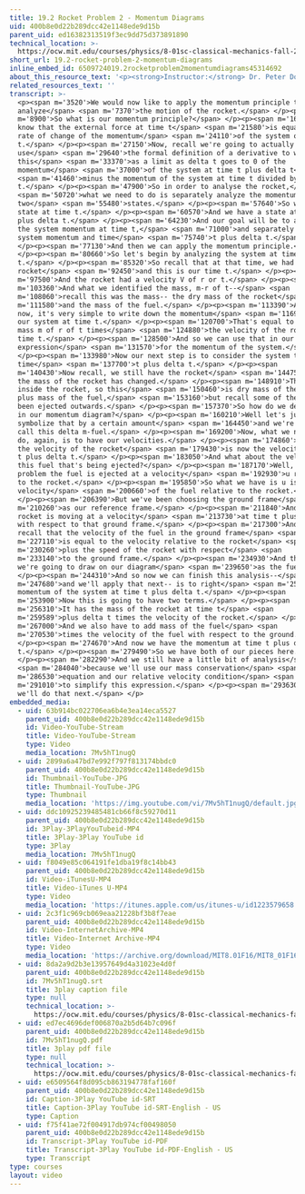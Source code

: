 ```yaml
---
title: 19.2 Rocket Problem 2 - Momentum Diagrams
uid: 400b8e0d22b289dcc42e1148ede9d15b
parent_uid: ed16382313519f3ec9dd75d373891890
technical_location: >-
  https://ocw.mit.edu/courses/physics/8-01sc-classical-mechanics-fall-2016/week-6-continuous-mass-transfer/19.2-rocket-problem-2-momentum-diagrams/19.2-rocket-problem-2-momentum-diagrams
short_url: 19.2-rocket-problem-2-momentum-diagrams
inline_embed_id: 6509724019.2rocketproblem2momentumdiagrams45314692
about_this_resource_text: '<p><strong>Instructor:</strong> Dr. Peter Dourmashkin</p>'
related_resources_text: ''
transcript: >-
  <p><span m='3520'>We would now like to apply the momentum principle to
  analyze</span> <span m='7370'>the motion of the rocket.</span> </p><p><span
  m='8900'>So what is our momentum principle?</span> </p><p><span m='16400'>We
  know that the external force at time t</span> <span m='21580'>is equal to the
  rate of change of the momentum</span> <span m='24110'>of the system over
  t.</span> </p><p><span m='27150'>Now, recall we're going to actually
  use</span> <span m='29640'>the formal definition of a derivative to write
  this</span> <span m='33370'>as a limit as delta t goes to 0 of the
  momentum</span> <span m='37000'>of the system at time t plus delta t</span>
  <span m='41460'>minus the momentum of the system at time t divided by delta
  t.</span> </p><p><span m='47900'>So in order to analyse the rocket,</span>
  <span m='50720'>what we need to do is separately analyze the momentum at our
  two</span> <span m='55480'>states.</span> </p><p><span m='57640'>So we have a
  state at time t.</span> </p><p><span m='60570'>And we have a state at time t
  plus delta t.</span> </p><p><span m='64230'>And our goal will be to analyze
  the system momentum at time t,</span> <span m='71000'>and separately the
  system momentum and time</span> <span m='75740'>t plus delta t.</span>
  </p><p><span m='77130'>And then we can apply the momentum principle.</span>
  </p><p><span m='80660'>So let's begin by analyzing the system at time
  t.</span> </p><p><span m='85320'>So recall that at that time, we had our
  rocket</span> <span m='92450'>and this is our time t.</span> </p><p><span
  m='97500'>And the rocket had a velocity V of r or t.</span> </p><p><span
  m='103360'>And what we identified the mass, m-r of t--</span> <span
  m='108060'>recall this was the mass-- the dry mass of the rocket</span> <span
  m='111580'>and the mass of the fuel.</span> </p><p><span m='113390'>And so
  now, it's very simple to write down the momentum</span> <span m='116979'>of
  our system at time t.</span> </p><p><span m='120700'>That's equal to just the
  mass m of r of t times</span> <span m='124880'>the velocity of the rocket at
  time t.</span> </p><p><span m='128500'>And so we can use that in our
  expression</span> <span m='131570'>for the momentum of the system.</span>
  </p><p><span m='133980'>Now our next step is to consider the system the
  time</span> <span m='137700'>t plus delta t.</span> </p><p><span
  m='140430'>Now recall, we still have the rocket</span> <span m='144750'>but
  the mass of the rocket has changed.</span> </p><p><span m='148910'>That's
  inside the rocket, so this</span> <span m='150460'>is dry mass of the rocket
  plus mass of the fuel,</span> <span m='153160'>but recall some of the fuel has
  been ejected outwards.</span> </p><p><span m='157370'>So how do we depict that
  in our momentum diagram?</span> </p><p><span m='160210'>Well let's just
  symbolize that by a certain amount</span> <span m='164450'>and we're going to
  call this delta m-fuel.</span> </p><p><span m='169200'>Now, what we need to
  do, again, is to have our velocities.</span> </p><p><span m='174860'>So here,
  the velocity of the rocket</span> <span m='179430'>is now the velocity at time
  t plus delta t.</span> </p><p><span m='183050'>And what about the velocity of
  this fuel that's being ejected?</span> </p><p><span m='187170'>Well, in our
  problem the fuel is ejected at a velocity</span> <span m='192930'>u relative
  to the rocket.</span> </p><p><span m='195850'>So what we have is u is the
  velocity</span> <span m='200660'>of the fuel relative to the rocket.</span>
  </p><p><span m='206390'>But we've been choosing the ground frame</span> <span
  m='210260'>as our reference frame.</span> </p><p><span m='211840'>And the
  rocket is moving at a velocity</span> <span m='213730'>at time t plus delta t
  with respect to that ground frame.</span> </p><p><span m='217300'>And so
  recall that the velocity of the fuel in the ground frame</span> <span
  m='227110'>is equal to the velocity relative to the rocket</span> <span
  m='230260'>plus the speed of the rocket with respect</span> <span
  m='233140'>to the ground frame.</span> </p><p><span m='234930'>And that's what
  we're going to draw on our diagram</span> <span m='239650'>as the fuel.</span>
  </p><p><span m='244310'>And so now we can finish this analysis--</span> <span
  m='247680'>and we'll apply that next-- is to right</span> <span m='250200'>the
  momentum of the system at time t plus delta t.</span> </p><p><span
  m='253900'>Now this is going to have two terms.</span> </p><p><span
  m='256310'>It has the mass of the rocket at time t</span> <span
  m='259589'>plus delta t times the velocity of the rocket.</span> </p><p><span
  m='267000'>And we also have to add mass of the fuel</span> <span
  m='270530'>times the velocity of the fuel with respect to the ground.</span>
  </p><p><span m='274670'>And now we have the momentum at time t plus delta
  t.</span> </p><p><span m='279490'>So we have both of our pieces here.</span>
  </p><p><span m='282290'>And we still have a little bit of analysis</span>
  <span m='284040'>because we'll use our mass conservation</span> <span
  m='286530'>equation and our relative velocity condition</span> <span
  m='291010'>to simplify this expression.</span> </p><p><span m='293630'>So
  we'll do that next.</span> </p>
embedded_media:
  - uid: 63b914bc022706ea6b4e3ea14eca5527
    parent_uid: 400b8e0d22b289dcc42e1148ede9d15b
    id: Video-YouTube-Stream
    title: Video-YouTube-Stream
    type: Video
    media_location: 7Mv5hT1nugQ
  - uid: 2899a6a47bd7e992f797f813174bbdc0
    parent_uid: 400b8e0d22b289dcc42e1148ede9d15b
    id: Thumbnail-YouTube-JPG
    title: Thumbnail-YouTube-JPG
    type: Thumbnail
    media_location: 'https://img.youtube.com/vi/7Mv5hT1nugQ/default.jpg'
  - uid: ddc10925239485481cb66f8c59270d11
    parent_uid: 400b8e0d22b289dcc42e1148ede9d15b
    id: 3Play-3PlayYouTubeid-MP4
    title: 3Play-3Play YouTube id
    type: 3Play
    media_location: 7Mv5hT1nugQ
  - uid: f8049e85c064191fe1dba19f8c14bb43
    parent_uid: 400b8e0d22b289dcc42e1148ede9d15b
    id: Video-iTunesU-MP4
    title: Video-iTunes U-MP4
    type: Video
    media_location: 'https://itunes.apple.com/us/itunes-u/id1223579658'
  - uid: 2c3f1c969cb069eaa21228bf3b8f7eae
    parent_uid: 400b8e0d22b289dcc42e1148ede9d15b
    id: Video-InternetArchive-MP4
    title: Video-Internet Archive-MP4
    type: Video
    media_location: 'https://archive.org/download/MIT8.01F16/MIT8_01F16_L19v02_360p.mp4'
  - uid: 8da2a9d2b3e13957649d4a31023e4d0f
    parent_uid: 400b8e0d22b289dcc42e1148ede9d15b
    id: 7Mv5hT1nugQ.srt
    title: 3play caption file
    type: null
    technical_location: >-
      https://ocw.mit.edu/courses/physics/8-01sc-classical-mechanics-fall-2016/week-6-continuous-mass-transfer/19.2-rocket-problem-2-momentum-diagrams/19.2-rocket-problem-2-momentum-diagrams/7Mv5hT1nugQ.srt
  - uid: ed7ec4696def006870a2b5d64b7c096f
    parent_uid: 400b8e0d22b289dcc42e1148ede9d15b
    id: 7Mv5hT1nugQ.pdf
    title: 3play pdf file
    type: null
    technical_location: >-
      https://ocw.mit.edu/courses/physics/8-01sc-classical-mechanics-fall-2016/week-6-continuous-mass-transfer/19.2-rocket-problem-2-momentum-diagrams/19.2-rocket-problem-2-momentum-diagrams/7Mv5hT1nugQ.pdf
  - uid: e6509564f8d095cb863194778faf160f
    parent_uid: 400b8e0d22b289dcc42e1148ede9d15b
    id: Caption-3Play YouTube id-SRT
    title: Caption-3Play YouTube id-SRT-English - US
    type: Caption
  - uid: f75f41ae72f004917db974cf00498050
    parent_uid: 400b8e0d22b289dcc42e1148ede9d15b
    id: Transcript-3Play YouTube id-PDF
    title: Transcript-3Play YouTube id-PDF-English - US
    type: Transcript
type: courses
layout: video
---
```

